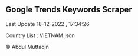 

## Google Trends Keywords Scraper 
 
Last Update 18-12-2022 , 17:34:26

Country List :
VIETNAM.json



© Abdul Muttaqin 
